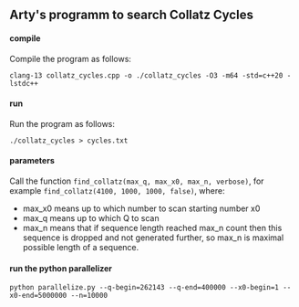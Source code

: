 ## Arty's programm to search Collatz Cycles

#### compile
Compile the program as follows:

```console
clang-13 collatz_cycles.cpp -o ./collatz_cycles -O3 -m64 -std=c++20 -lstdc++
```

#### run
Run the program as follows:

```console
./collatz_cycles > cycles.txt
```

#### parameters

Call the function `find_collatz(max_q, max_x0, max_n, verbose)`, for example `find_collatz(4100, 1000, 1000, false)`, where:

* max_x0 means up to which number to scan starting number x0
* max_q means up to which Q to scan
* max_n means that if sequence length reached max_n count then this sequence is dropped and not generated further, so max_n is maximal possible length of a sequence.


#### run the python parallelizer

```console
python parallelize.py --q-begin=262143 --q-end=400000 --x0-begin=1 --x0-end=5000000 --n=10000
```
